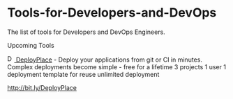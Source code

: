 # Tools-for-Developers-and-DevOps
The list of tools for Developers and DevOps Engineers.


Upcoming Tools

[<img src="https://deployplace.com/images/favicon/favicon.ico" alt="DeployPlace" height="16" /> DeployPlace](https://deployplace.com/) - Deploy your applications from git or CI in minutes. Complex deployments become simple - free for a lifetime 3 projects 1 user 1 deployment template for reuse unlimited deployment






http://bit.ly/DeployPlace
